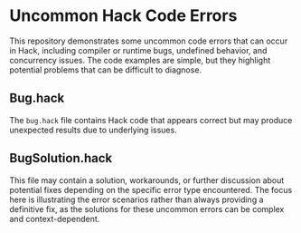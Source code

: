 # Uncommon Hack Code Errors

This repository demonstrates some uncommon code errors that can occur in Hack, including compiler or runtime bugs, undefined behavior, and concurrency issues.  The code examples are simple, but they highlight potential problems that can be difficult to diagnose.

## Bug.hack

The `bug.hack` file contains Hack code that appears correct but may produce unexpected results due to underlying issues.

## BugSolution.hack

This file may contain a solution, workarounds, or further discussion about potential fixes depending on the specific error type encountered.  The focus here is illustrating the error scenarios rather than always providing a definitive fix, as the solutions for these uncommon errors can be complex and context-dependent.